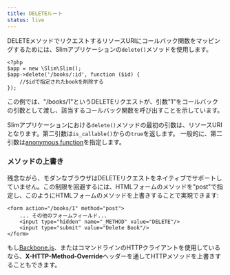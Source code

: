```yaml
---
title: DELETEルート
status: live
---
```


DELETEメソッドでリクエストするリソースURIにコールバック関数をマッピングするためには、Slimアプリケーションの`delete()`メソッドを使用します。

    <?php
    $app = new \Slim\Slim();
    $app->delete('/books/:id', function ($id) {
        //$idで指定されたbookを削除する
    });

この例では、"/books/1"というDELETEリクエストが、引数"1"をコールバックの引数として渡し、該当するコールバック関数を呼び出すことを示しています。

Slimアプリケーションにおける`delete()`メソッドの最初の引数は、リソースURIとなります。第二引数は`is_callable()`からの`true`を返します。
一般的に、第二引数は[anonymous function][anon-func]を指定します。

### メソッドの上書き

残念ながら、モダンなブラウザはDELETEリクエストをネイティブでサポートしていません。この制限を回避するには、HTMLフォームのメソッドを"post"で指定し、このようにHTMLフォームのメソッドを上書きすることで実現できます:

    <form action="/books/1" method="post">
        ... その他のフォームフィールド...
        <input type="hidden" name="_METHOD" value="DELETE"/>
        <input type="submit" value="Delete Book"/>
    </form>

もし[Backbone.js][backbone]、またはコマンドラインのHTTPクライアントを使用しているなら、**X-HTTP-Method-Override**ヘッダーを通してHTTPメソッドを上書きすることもできます。

[anon-func]: http://php.net/manual/en/functions.anonymous.php
[backbone]: http://documentcloud.github.com/backbone/
